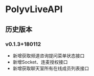 # PolyvLiveAPI



## 历史版本

### v0.1.3+180112

- 新增获取频道咨询提问菜单状态接口
- 新增Socket、连麦授权接口
- 新增获取聊天室所有在线成员列表接口
